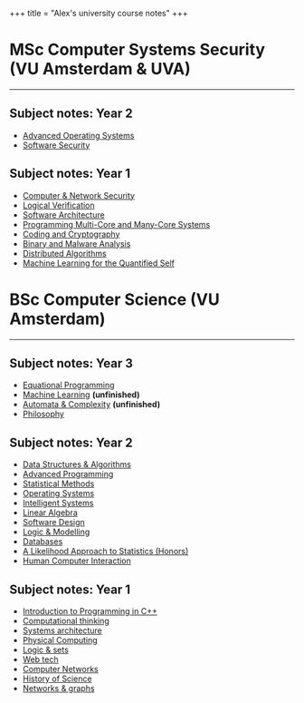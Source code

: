 +++
title = "Alex's university course notes"
+++

# MSc Computer Systems Security (VU Amsterdam & UVA)
---

## Subject notes: Year 2
* [Advanced Operating Systems](aos-notes/)
* [Software Security](softsec-notes/)

## Subject notes: Year 1
* [Computer & Network Security](computer-network-security/)
* [Logical Verification](logical-verification/)
* [Software Architecture](software-architecture/)
* [Programming Multi-Core and Many-Core Systems](programming-multi-core-and-many-core-systems)
* [Coding and Cryptography](coding-and-cryptography)
* [Binary and Malware Analysis](binary-malware-analysis-notes)
* [Distributed Algorithms](distributed-algorithms-notes)
* [Machine Learning for the Quantified Self](ml4qs-notes)

# BSc Computer Science (VU Amsterdam)
---

## Subject notes: Year 3
* [Equational Programming](equational-notes/)
* [Machine Learning](ml-notes/) **(unfinished)**
* [Automata & Complexity](automata-complexity-notes/) **(unfinished)**
* [Philosophy](philosophy-notes/)

## Subject notes: Year 2

* [Data Structures & Algorithms](dsa-notes/)
* [Advanced Programming](ap-notes/)
* [Statistical Methods](stats-notes)
* [Operating Systems](os-notes)
* [Intelligent Systems](is-notes/)
* [Linear Algebra](lin-algebra-notes/)
* [Software Design](https://thezeroalpha.github.io/softdesign-notes)
* [Logic & Modelling](logic-modelling-notes/)
* [Databases](databases-notes)
* [A Likelihood Approach to Statistics (Honors)](likelihood-notes/notes.pdf)
* [Human Computer Interaction](hci-notes/)

## Subject notes: Year 1

* [Introduction to Programming in C++](cpp-notes)
* [Computational thinking](compthink-notes)
* [Systems architecture](https://thezeroalpha.github.io/sysarch-notes)
* [Physical Computing](physcomp-notes)
* [Logic & sets](logicsets-notes/)
* [Web tech](webtech-notes)
* [Computer Networks](compnet-notes/)
* [History of Science](history-science-notes/)
* [Networks & graphs](networksgraphs-notes/)
